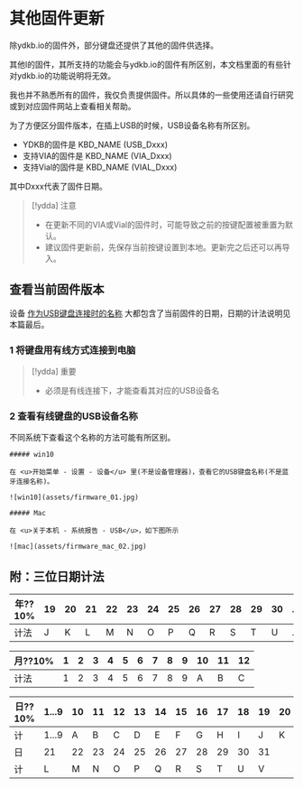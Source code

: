 # 其他固件更新

除ydkb.io的固件外，部分键盘还提供了其他的固件供选择。

其他l的固件，其所支持的功能会与ydkb.io的固件有所区别，本文档里面的有些针对ydkb.io的功能说明将无效。

我也并不熟悉所有的固件，我仅负责提供固件。所以具体的一些使用还请自行研究或到对应固件网站上查看相关帮助。

为了方便区分固件版本，在插上USB的时候，USB设备名称有所区别。

- YDKB的固件是 KBD_NAME (USB_Dxxx)
- 支持VIA的固件是 KBD_NAME (VIA_Dxxx)
- 支持Vial的固件是 KBD_NAME (VIAL_Dxxx)

其中Dxxx代表了固件日期。

> [!ydda] 注意
> - 在更新不同的VIA或Vial的固件时，可能导致之前的按键配置被重置为默认。
> - 建议固件更新前，先保存当前按键设置到本地。更新完之后还可以再导入。

## 查看当前固件版本

设备 <u>作为USB键盘连接时的名称</u> 大都包含了当前固件的日期，日期的计法说明见本篇最后。

### 1 将键盘用有线方式连接到电脑

> [!ydda] 重要
> - 必须是有线连接下，才能查看其对应的USB设备名


### 2 查看有线键盘的USB设备名称
不同系统下查看这个名称的方法可能有所区别。

```ad-yddcol0
##### win10

在 <u>开始菜单 - 设置 - 设备</u> 里(不是设备管理器)，查看它的USB键盘名称(不是蓝牙连接名称)。

![win10](assets/firmware_01.jpg)
```

```ad-yddcol1
##### Mac

在 <u>关于本机 - 系统报告 - USB</u>，如下图所示

![mac](assets/firmware_mac_02.jpg)
```


## 附：三位日期计法
| 年??10% | 19 | 20 | 21 | 22 | 23 | 24 | 25 | 26 | 27 | 28 | 29 | 30 | ... |
| --- |-|-|-|-|-|-|-|-|-|-|-|-|-|
| 计法 | J | K | L | M | N | O | P | Q | R | S | T | U | ... |

| 月??10% | 1 | 2 | 3 | 4 | 5 | 6 | 7 | 8 | 9 | 10 | 11 | 12 |
| --- |-|-|-|-|-|-|-|-|-|-|-|-|
| 计法 | 1 | 2 | 3 | 4 | 5 | 6 | 7 | 8 | 9 | A | B | C |

| 日??10% | 1...9 | 10 | 11 | 12 | 13 | 14 | 15 | 16 | 17 | 18 | 19 | 20 |
| ---- |-|-|-|-|-|-|-|-|-|-|-|-|
| 计 | 1...9 | A  | B  | C  | D  | E  |  F | G  | H  | I  | J  | K |
| 日 |  21 | 22 | 23 | 24 | 25 | 26 | 27 | 28 | 29 | 30 | 31 ||
| 计 |  L | M | N | O | P | Q | R | S | T | U | V ||